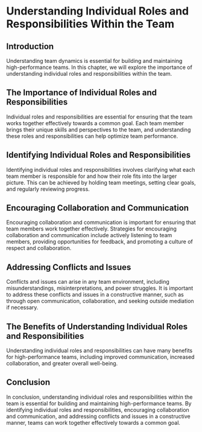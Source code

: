 # Understanding Individual Roles and Responsibilities Within the Team

Introduction
------------

Understanding team dynamics is essential for building and maintaining high-performance teams. In this chapter, we will explore the importance of understanding individual roles and responsibilities within the team.

The Importance of Individual Roles and Responsibilities
-------------------------------------------------------

Individual roles and responsibilities are essential for ensuring that the team works together effectively towards a common goal. Each team member brings their unique skills and perspectives to the team, and understanding these roles and responsibilities can help optimize team performance.

Identifying Individual Roles and Responsibilities
-------------------------------------------------

Identifying individual roles and responsibilities involves clarifying what each team member is responsible for and how their role fits into the larger picture. This can be achieved by holding team meetings, setting clear goals, and regularly reviewing progress.

Encouraging Collaboration and Communication
-------------------------------------------

Encouraging collaboration and communication is important for ensuring that team members work together effectively. Strategies for encouraging collaboration and communication include actively listening to team members, providing opportunities for feedback, and promoting a culture of respect and collaboration.

Addressing Conflicts and Issues
-------------------------------

Conflicts and issues can arise in any team environment, including misunderstandings, misinterpretations, and power struggles. It is important to address these conflicts and issues in a constructive manner, such as through open communication, collaboration, and seeking outside mediation if necessary.

The Benefits of Understanding Individual Roles and Responsibilities
-------------------------------------------------------------------

Understanding individual roles and responsibilities can have many benefits for high-performance teams, including improved communication, increased collaboration, and greater overall well-being.

Conclusion
----------

In conclusion, understanding individual roles and responsibilities within the team is essential for building and maintaining high-performance teams. By identifying individual roles and responsibilities, encouraging collaboration and communication, and addressing conflicts and issues in a constructive manner, teams can work together effectively towards a common goal.
